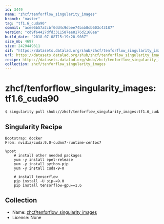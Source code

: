```yaml
---
id: 3449
name: "zhcf/tenforflow_singularity_images"
branch: "master"
tag: "tf1.6_cuda90"
commit: "acee6b57a2cbf0dd4c9dbee74bab0cb603c43187"
version: "cd9f64427dfd3311587ee8176d2168ea"
build_date: "2018-07-08T15:19:20.908Z"
size_mb: 4697
size: 2420449311
sif: "https://datasets.datalad.org/shub/zhcf/tenforflow_singularity_images/tf1.6_cuda90/2018-07-08-acee6b57-cd9f6442/cd9f64427dfd3311587ee8176d2168ea.simg"
url: https://datasets.datalad.org/shub/zhcf/tenforflow_singularity_images/tf1.6_cuda90/2018-07-08-acee6b57-cd9f6442/
recipe: https://datasets.datalad.org/shub/zhcf/tenforflow_singularity_images/tf1.6_cuda90/2018-07-08-acee6b57-cd9f6442/Singularity
collection: zhcf/tenforflow_singularity_images
---
```


# zhcf/tenforflow_singularity_images:tf1.6_cuda90

```bash
$ singularity pull shub://zhcf/tenforflow_singularity_images:tf1.6_cuda90
```

## Singularity Recipe

```singularity
Bootstrap: docker
From: nvidia/cuda:9.0-cudnn7-runtime-centos7

%post
    # install other needed packages
    yum -y install epel-release
    yum -y install python-pip
    yum -y install cuda-9-0

    # install tensorflow
    pip install -U pip~=9.0
    pip install tensorflow-gpu==1.6
```

## Collection

 - Name: [zhcf/tenforflow_singularity_images](https://github.com/zhcf/tenforflow_singularity_images)
 - License: None


